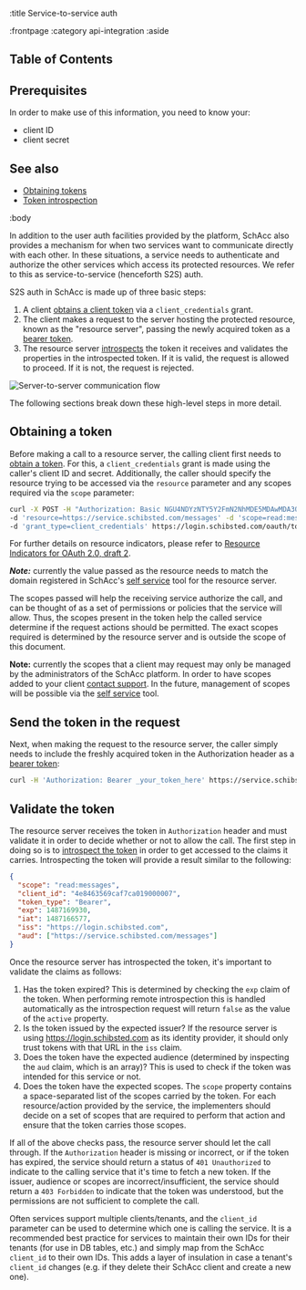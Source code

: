 :title Service-to-service auth

:frontpage
:category api-integration
:aside
## Table of Contents

<spid-toc></spid-toc>

## Prerequisites

In order to make use of this information, you need to know your:

- client ID
- client secret

## See also

- [Obtaining tokens](/oauth/token/)
- [Token introspection](/token-introspection/)

:body

In addition to the user auth facilities provided by the platform, SchAcc also provides a mechanism for
when two services want to communicate directly with each other. In these situations, a service
needs to authenticate and authorize the other services which access its protected resources. We refer
to this as service-to-service (henceforth S2S) auth.

S2S auth in SchAcc is made up of three basic steps:

1. A client [obtains a client token](/oauth/token/) via
a `client_credentials` grant.
1. The client makes a request to the server hosting the protected resource, known as the "resource server", passing the newly acquired token as a
[bearer token](https://tools.ietf.org/html/rfc6750).
1. The resource server [introspects](/token-introspection/) the token it receives and validates the properties
in the introspected token. If it is valid, the request is allowed to proceed. If it is not, the
request is rejected.

![Server-to-server communication flow](/images/server-to-server-comm.png)

The following sections break down these high-level steps in more detail.

## Obtaining a token

Before making a call to a resource server, the calling client first needs to [obtain a token](/oauth/token/).
For this, a `client_credentials` grant is made using the caller's client ID and secret. Additionally,
the caller should specify the resource trying to be accessed via the `resource`
parameter and any scopes required via the `scope` parameter:

```sh
curl -X POST -H "Authorization: Basic NGU4NDYzNTY5Y2FmN2NhMDE5MDAwMDA3OmZvb2Jhcg" \
-d 'resource=https://service.schibsted.com/messages' -d 'scope=read:messages write:messages' \
-d 'grant_type=client_credentials' https://login.schibsted.com/oauth/token
```

For further details on resource indicators, please refer to
[Resource Indicators for OAuth 2.0, draft 2](https://tools.ietf.org/html/draft-campbell-oauth-resource-indicators-02).

***Note:*** currently the value passed as the resource needs to match the domain registered in SchAcc's
[self service](/mobile/selfservice/) tool for the resource server.

The scopes passed will help the receiving service authorize the call, and can be thought of as a set of
permissions or policies that the service will allow. Thus, the scopes present in the token help the
called service determine if the request actions should be permitted. The exact scopes required is
determined by the resource server and is outside the scope of this document.

**Note:** currently the scopes that a client may request may only be managed by the administrators of
the SchAcc platform. In order to have scopes added to your client [contact support](mailto:schibstedaccount@schibsted.com).
In the future, management of scopes will be possible via the [self service](/mobile/selfservice/) tool.

## Send the token in the request

Next, when making the request to the resource server, the caller simply needs to include the freshly
acquired token in the Authorization header as a [bearer token](https://tools.ietf.org/html/rfc6750):

```sh
curl -H 'Authorization: Bearer _your_token_here' https://service.schibsted.com/messages/123
```

## Validate the token

The resource server receives the token in `Authorization` header and must validate it in order to decide
whether or not to allow the call. The first step in doing so is to [introspect the token](/token-introspection/)
in order to get accessed to the claims it carries. Introspecting the token will provide a result similar
to the following:

```json
{
  "scope": "read:messages",
  "client_id": "4e8463569caf7ca019000007",
  "token_type": "Bearer",
  "exp": 1487169930,
  "iat": 1487166577,
  "iss": "https://login.schibsted.com",
  "aud": ["https://service.schibsted.com/messages"]
}
```

Once the resource server has introspected the token, it's important to validate the claims as follows:

1. Has the token expired? This is determined by checking the `exp` claim of the token. When performing
remote introspection this is handled automatically as the introspection request will return `false`
as the value of the `active` property.
1. Is the token issued by the expected issuer? If the resource server is using https://login.schibsted.com as
its identity provider, it should only trust tokens with that URL in the `iss` claim.
1. Does the token have the expected audience (determined by inspecting the `aud` claim, which is an array)?
This is used to check if the token was intended for this service or not.
1. Does the token have the expected scopes. The `scope` property contains a space-separated list of
the scopes carried by the token. For each resource/action provided by the service, the implementers
should decide on a set of scopes that are required to perform that action and ensure that the token
carries those scopes.

If all of the above checks pass, the resource server should let the call through. If the `Authorization`
header is missing or incorrect, or if the token has expired, the service should return a status of 
`401 Unauthorized` to indicate to the calling service that it's time to fetch a new token. If the issuer,
audience or scopes are incorrect/insufficient, the service should return a `403 Forbidden` to indicate
that the token was understood, but the permissions are not sufficient to complete the call.

Often services support multiple clients/tenants, and the `client_id` parameter can be used to determine
which one is calling the service. It is a recommended best practice for services to maintain their
own IDs for their tenants (for use in DB tables, etc.) and simply map from the SchAcc `client_id` to their
own IDs. This adds a layer of insulation in case a tenant's `client_id` changes (e.g. if they delete
their SchAcc client and create a new one).

